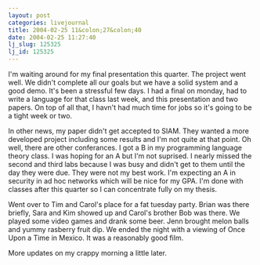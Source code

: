 ```yaml
---
layout: post
categories: livejournal
title: 2004-02-25 11&colon;27&colon;40
date: 2004-02-25 11:27:40
lj_slug: 125325
lj_id: 125325
---
```

I'm waiting around for my final presentation this quarter. The project went well. We didn't complete all our goals but we have a solid system and a good demo. It's been a stressful few days. I had a final on monday, had to write a language for that class last week, and this presentation and two papers. On top of all that, I havn't had much time for jobs so it's going to be a tight week or two.  



In other news, my paper didn't get accepted to SIAM. They wanted a more developed project including some results and I'm not quite at that point. Oh well, there are other conferances. I got a B in my programming language theory class. I was hoping for an A but I'm not suprised. I nearly missed the second and third labs because I was busy and didn't get to them until the day they were due. They were not my best work. I'm expecting an A in security in ad hoc networks which will be nice for my GPA. I'm done with classes after this quarter so I can concentrate fully on my thesis.  



Went over to Tim and Carol's place for a fat tuesday party. Brian was there briefly, Sara and Kim showed up and Carol's brother Bob was there. We played some video games and drank some beer. Jenn brought melon balls and yummy rasberry fruit dip. We ended the night with a viewing of Once Upon a Time in Mexico. It was a reasonably good film.  



More updates on my crappy morning a little later.
